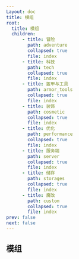 ```yaml
---
Layout: doc
title: 模组
root:
  title: 模组
  children:
      - title: 冒险
        path: adventure
        collapsed: true
        file: index
      - title: 科技
        path: tech
        collapsed: true
        file: index
      - title: 盔甲与工具
        path: armor_tools
        collapsed: true
        file: index
      - title: 装饰
        path: cosmetic
        collapsed: true
        file: index
      - title: 优化
        path: performance
        collapsed: true
        file: index
      - title: 服务端
        path: server
        collapsed: true
        file: index
      - title: 储存
        path: storages
        collapsed: true
        file: index
      - title: 魔改
        path: custom
        collapsed: true
        file: index
prev: false
next: false
---
```

## 模组